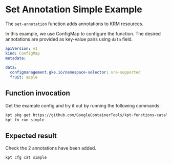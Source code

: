 # Set Annotation Simple Example

The `set-annotation` function adds annotations to KRM resources.

In this example, we use ConfigMap to configure the function. The desired
annotations are provided as key-value pairs using `data` field.

```yaml
apiVersion: v1
kind: ConfigMap
metadata:
  ...
data:
  configmanagement.gke.io/namespace-selector: sre-supported
  fruit: apple
```

## Function invocation

Get the example config and try it out by running the following commands:

```sh
kpt pkg get https://github.com/GoogleContainerTools/kpt-functions-catalog.git/examples/mutators/set-annotation/simple .
kpt fn run simple
```

## Expected result

Check the 2 annotations have been added.

```sh
kpt cfg cat simple
```
